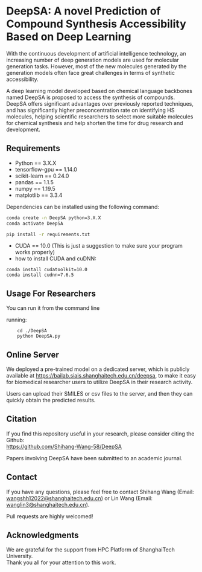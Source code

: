# DeepSA: A novel Prediction of Compound Synthesis Accessibility Based on Deep Learning

With the continuous development of artificial intelligence technology, an increasing number of deep generation models are used for molecular generation tasks. However, most of the new molecules generated by the generation models often face great challenges in terms of synthetic accessibility. 

A deep learning model developed based on chemical language backbones named DeepSA is proposed to access the synthesis of compounds. DeepSA offers significant advantages over previously reported techniques, and has significantly higher preconcentration rate on identifying HS molecules, helping scientific researchers to select more suitable molecules for chemical synthesis and help shorten the time for drug research and development.

## Requirements

- Python == 3.X.X
- tensorflow-gpu == 1.14.0
- scikit-learn == 0.24.0
- pandas ==  1.1.5
- numpy == 1.19.5
- matplotlib == 3.3.4


Dependencies can be installed using the following command:
```bash
conda create -n DeepSA python=3.X.X
conda activate DeepSA

pip install -r requirements.txt
```
- CUDA == 10.0 (This is just a suggestion to make sure your program works properly)
- how to install CUDA and cuDNN:
```
conda install cudatoolkit=10.0   
conda install cudnn=7.6.5
```

## Usage For Researchers

You can run it from the command line

running:
```
    cd ./DeepSA
    python DeepSA.py
```

## Online Server

We deployed a pre-trained model on a dedicated server, which is publicly available at https://bailab.siais.shanghaitech.edu.cn/deepsa, to make it easy for biomedical researcher users to utilize DeepSA in their research activity. 

Users can upload their SMILES or csv files to the server, and then they can quickly obtain the predicted results.

## <span id="citelink">Citation</span>
If you find this repository useful in your research, please consider citing the Github:<br/>
https://github.com/Shihang-Wang-58/DeepSA<br/>

Papers involving DeepSA have been submitted to an academic journal.

## Contact
If you have any questions, please feel free to contact Shihang Wang (Email: wangshh12022@shanghaitech.edu.cn) or Lin Wang (Email: wanglin3@shanghaitech.edu.cn). 

Pull requests are highly welcomed!

## Acknowledgments
We are grateful for the support from HPC Platform of ShanghaiTech University.<br/>
Thank you all for your attention to this work.


